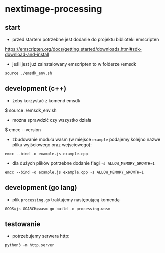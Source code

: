 # nextimage-processing

## start

- przed startem potrzebne jest dodanie do projektu biblioteki emscripten

https://emscripten.org/docs/getting_started/downloads.html#sdk-download-and-install

- jeśli jest już zainstalowany emscripten to w folderze /emsdk

```source ./emsdk_env.sh```

## development (c++)

-  żeby korzystać z komend emsdk

$ source ./emsdk_env.sh

-  można sprawdzić czy wszystko działa

$ emcc --version

- zbudowanie modułu wasm (w miejsce `example` podajemy kolejno nazwe pliku wyjściowego oraz wejsciowego):

```emcc --bind -o example.js example.cpp```

- dla dużych plików potrzebne dodanie flagi ```-s ALLOW_MEMORY_GROWTH=1```

```emcc --bind -o example.js example.cpp -s ALLOW_MEMORY_GROWTH=1```

## development (go lang)

- plik `processing.go` traktujemy następującą komendą

```GOOS=js GOARCH=wasm go build -o processing.wasm```

## testowanie

- potrzebujemy serwera http:

```python3 -m http.server```